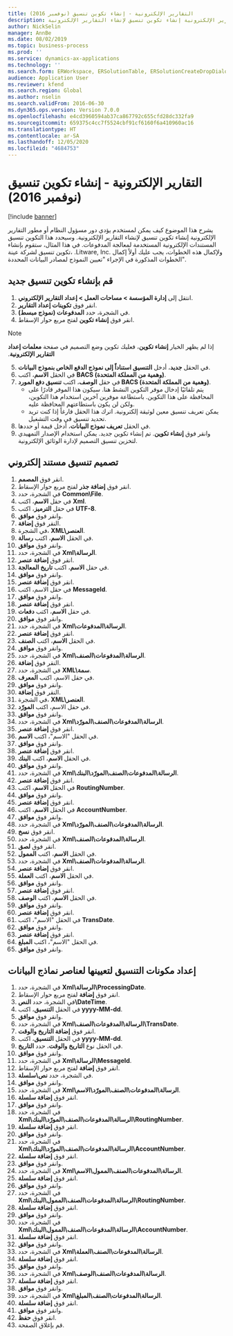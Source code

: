 ```yaml
---
title: التقارير الإلكترونية - إنشاء تكوين تنسيق (نوفمبر 2016)
description: يشرح هذا الموضوع كيف يمكن لمستخدم يؤدي دور مسؤول النظام أو مطور التقارير الإلكترونية إنشاء تكوين تنسيق لإنشاء التقارير الإلكترونية.
author: NickSelin
manager: AnnBe
ms.date: 08/02/2019
ms.topic: business-process
ms.prod: ''
ms.service: dynamics-ax-applications
ms.technology: ''
ms.search.form: ERWorkspace, ERSolutionTable, ERSolutionCreateDropDialog, EROperationDesigner, ERComponentTypeDropDialog
audience: Application User
ms.reviewer: kfend
ms.search.region: Global
ms.author: nselin
ms.search.validFrom: 2016-06-30
ms.dyn365.ops.version: Version 7.0.0
ms.openlocfilehash: e4cd3960594ab37ca867792c655cfd28dc332fa9
ms.sourcegitcommit: 659375c4cc7f5524cbf91cf6160f6a410960ac16
ms.translationtype: HT
ms.contentlocale: ar-SA
ms.lasthandoff: 12/05/2020
ms.locfileid: "4684753"
---
```

# <a name="er-create-a-format-configuration-november-2016"></a>التقارير الإلكترونية - إنشاء تكوين تنسيق (نوفمبر 2016)

[!include [banner](../../includes/banner.md)]

يشرح هذا الموضوع كيف يمكن لمستخدم يؤدي دور مسؤول النظام أو مطور التقارير الإلكترونية إنشاء تكوين تنسيق لإنشاء التقارير الإلكترونية. وسيحدد هذا التكوين تنسيق المستندات الإلكترونية المستخدمة لمعالجة المدفوعات. في هذا المثال، ستقوم بإنشاء تكوين تنسيق لشركة عينة، .Litware, Inc. ولإكمال هذه الخطوات، يجب عليك أولاً إكمال الخطوات المذكورة في الإجراء "تعيين النموذج لمصادر البيانات المحددة".


## <a name="create-a-new-format-configuration"></a>قم بإنشاء تكوين تنسيق جديد
1. انتقل إلى **إدارة المؤسسة > مساحات العمل‬ > إعداد التقارير الإلكتروني**‬.
2. انقر فوق **تكوينات إعداد التقارير‬**.
3. في الشجرة، حدد **المدفوعات (نموذج مبسط)**.
4. انقر فوق **إنشاء تكوين** لفتح مربع حوار الإسقاط‬.

 > [!NOTE]
 > إذا لم يظهر الخيار **إنشاء تكوين**، فعليك تكوين وضع التصميم في صفحة **معلمات ‏‫إعداد التقارير الإلكترونية**. 
 
5. في الحقل **جديد**، أدخل **التنسيق استناداً إلى نموذج الدفع الخاص بنموذج البيانات**.
6. في الحقل **الاسم**، اكتب **BACS (وهمية من المملكة المتحدة)**.
7. في حقل **الوصف**، اكتب **تنسيق دفع المورد BACS (وهمية من المملكة المتحدة)**.
    * يتم تلقائيًا إدخال موفر التكوين النشط هنا. سيكون هذا الموفر قادرًا على المحافظة على هذا التكوين. باستطاعة موفرين آخرين استخدام هذا التكوين، ولكن لن يكون باستطاعتهم المحافظة عليه.  
    * يمكن تعريف تنسيق معين لوثيقة إلكترونية. اترك هذا الحقل فارغاً إذا كنت تريد تحديد تنسيق في وقت التشغيل.  
8. في الحقل **تعريف نموذج البيانات**، أدخل قيمة أو حددها.
9. وانقر فوق **إنشاء تكوين**. تم إنشاء تكوين جديد. يمكن استخدام الإصدار التمهيدي لتخزين تنسيق التصميم لإدارة الوثائق الإلكترونية.  

## <a name="design-the-format-of-an-electronic-document"></a>تصميم تنسيق مستند إلكتروني
1. انقر فوق **المصمم**.
2. انقر فوق **إضافة جذر** لفتح مربع حوار الإسقاط‬.
3. في الشجرة، حدد **Common\File**.
4. في حقل **الاسم**، اكتب **Xml**.
5. في حقل **الترميز**، اكتب **UTF-8**.
6. وانقر فوق **موافق**.
7. النقر فوق **إضافة**.
8. في الشجرة، **XML\العنصر**.
9. في الحقل **الاسم**، اكتب **رسالة**.
10. وانقر فوق **موافق**.
11. في الشجرة، حدد **Xml\الرسالة**.
12. انقر فوق **إضافة عنصر**.
13. في حقل **الاسم**، اكتب **تاريخ المعالجة**.
14. وانقر فوق **موافق**.
15. انقر فوق **إضافة عنصر**.
16. في حقل الاسم، اكتب **MessageId**.
17. وانقر فوق **موافق**.
18. انقر فوق **إضافة عنصر**.
19. في حقل **الاسم**، اكتب **دفعات**.
20. وانقر فوق **موافق**.
21. في الشجرة، حدد **Xml\الرسالة\المدفوعات**.
22. انقر فوق **إضافة عنصر**.
23. في الحقل **الاسم**، اكتب **الصنف**.
24. وانقر فوق **موافق**.
25. في الشجرة، حدد **Xml\الرسالة\المدفوعات\الصنف**.
26. النقر فوق **إضافة**.
27. في الشجرة، حدد **XML\سمة**.
28. في حقل الاسم، اكتب **المعرف**.
29. وانقر فوق **موافق**.
30. النقر فوق **إضافة**.
31. في الشجرة، **XML\العنصر**.
32. في حقل الاسم، اكتب **المورّد**.
33. وانقر فوق **موافق**.
34. في الشجرة، حدد **Xml\الرسالة\المدفوعات\الصنف\المورّد**.
35. انقر فوق **إضافة عنصر**.
36. في الحقل "الاسم"، اكتب **الاسم**.
37. وانقر فوق **موافق**.
38. انقر فوق **إضافة عنصر**.
39. في الحقل **الاسم**، اكتب **البنك**.
40. وانقر فوق **موافق**.
41. في الشجرة، حدد **Xml\الرسالة\المدفوعات\الصنف\المورّد\البنك**.
42. انقر فوق **إضافة عنصر**.
43. في الحقل **الاسم**، اكتب **RoutingNumber**.
44. وانقر فوق **موافق**.
45. انقر فوق **إضافة عنصر**.
46. في الحقل **الاسم**، اكتب **AccountNumber**.
47. وانقر فوق **موافق**.
48. في الشجرة، حدد **Xml\الرسالة\المدفوعات\الصنف\المورّد**.
49. انقر فوق **نسخ**.
50. في الشجرة، حدد **Xml\الرسالة\المدفوعات\الصنف**.
51. انقر فوق **لصق**.
52. في الحقل **الاسم**، اكتب **الممول‬**.
53. في الشجرة، حدد **Xml\الرسالة\المدفوعات\الصنف**.
54. انقر فوق **إضافة عنصر**.
55. في الحقل **الاسم**، اكتب **العملة**.
56. وانقر فوق **موافق**.
57. انقر فوق **إضافة عنصر**.
58. في الحقل **الاسم**، اكتب **الوصف**.
59. وانقر فوق **موافق**.
60. انقر فوق **إضافة عنصر**.
61. في الحقل "الاسم"، اكتب **TransDate**.
62. وانقر فوق **موافق**.
63. انقر فوق **إضافة عنصر**.
64. في الحقل "الاسم"، اكتب **المبلغ**.
65. وانقر فوق **موافق**.

## <a name="prepare-format-components-for-mapping-to-data-model-elements"></a>إعداد مكونات التنسيق لتعيينها لعناصر نماذج البيانات
1. في الشجرة، حدد **Xml\الرسالة\ProcessingDate**.
2. انقر فوق **إضافة** لفتح مربع حوار الإسقاط.
3. في الشجرة، حدد **النص\DateTime**.
4. في الحقل **التنسيق**، اكتب **yyyy-MM-dd**.
5. وانقر فوق **موافق**.
6. في الشجرة، حدد **Xml\الرسالة\المدفوعات\الصنف\TransDate**.
7. انقر فوق **إضافة التاريخ والوقت**.
8. في الحقل **التنسيق**، اكتب **yyyy-MM-dd**.
9. في الحقل نوع **التاريخ والوقت**، حدد **التاريخ**.
10. وانقر فوق **موافق**.
11. في الشجرة، حدد **Xml\الرسالة\MessageId**.
12. انقر فوق **إضافة** لفتح مربع حوار الإسقاط.
13. في الشجرة، حدد **نص\سلسلة**.
14. وانقر فوق **موافق**.
15. في الشجرة، حدد **Xml\الرسالة\المدفوعات\الصنف\المورّد\الاسم**.
16. انقر فوق **إضافة سلسلة**.
17. وانقر فوق **موافق**.
18. في الشجرة، حدد **Xml\الرسالة\المدفوعات\الصنف\المورّد\البنك\RoutingNumber**.
19. انقر فوق **إضافة سلسلة**.
20. وانقر فوق **موافق**.
21. في الشجرة، حدد **Xml\الرسالة\المدفوعات\الصنف\المورّد\البنك\AccountNumber**.
22. انقر فوق **إضافة سلسلة**.
23. وانقر فوق **موافق**.
24. في الشجرة، حدد **Xml\الرسالة\المدفوعات\الصنف\الممول\الاسم**.
25. انقر فوق **إضافة سلسلة**.
26. وانقر فوق **موافق**.
27. في الشجرة، حدد **Xml\الرسالة\المدفوعات\الصنف\الممول\البنك\RoutingNumber**.
28. انقر فوق **إضافة سلسلة**.
29. وانقر فوق **موافق**.
30. في الشجرة، حدد **Xml\الرسالة\المدفوعات\الصنف\الممول\البنك\AccountNumber**.
31. انقر فوق **إضافة سلسلة**.
32. وانقر فوق **موافق**.
33. في الشجرة، حدد **Xml\الرسالة\المدفوعات\الصنف\العملة**.
34. انقر فوق **إضافة سلسلة**.
35. وانقر فوق **موافق**.
36. في الشجرة، حدد **Xml\الرسالة\المدفوعات\الصنف\الوصف**.
37. انقر فوق **إضافة سلسلة**.
38. وانقر فوق **موافق**.
39. في الشجرة، حدد **Xml\الرسالة\المدفوعات\الصنف\المبلغ**.‬
40. انقر فوق **إضافة سلسلة**.
41. وانقر فوق **موافق**.
42. انقر فوق **حفظ**.
43. قم بإغلاق الصفحة.

